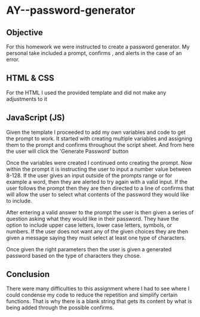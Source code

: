 # AY--password-generator

## Objective
For this homework we were instructed to create a password generator. My personal take included a prompt, confirms , and alerts in the case of an error.

## HTML & CSS

For the HTML I used the provided template and did not make any adjustments to it

## JavaScript (JS)

Given the template I proceeded to add my own variables and code to get the prompt to work. It started with creating multiple variables and assigning them to the prompt and confirms throughout the script sheet. And from here the user will click the 'Generate Password' button

Once the variables were created I continued onto creating the prompt. Now within the prompt it is instructing the user to input a number value between 8-128. If the user gives an input outside of the prompts range or for example a word, then they are alerted to try again with a valid input. If the user follows the prompt then they are then directed to a line of confirms that will allow the user to select what contents of the password they would like to include.

After entering a valid answer to the prompt the user is then given a series of question asking what they would like in their password. They have the option to include upper case letters, lower case letters, symbols, or numbers. If the user does not want any of the given choices they are then given a message saying they must select at least one type of characters. 

Once given the right parameters then the user is given a generated password based on the type of characters they chose. 


## Conclusion

There were many difficulties to this assignment where I had to see where I could condense my code to reduce the repetition and simplify certain functions. That is why there is a blank string that gets its content by what is being added through the possible confirms. 